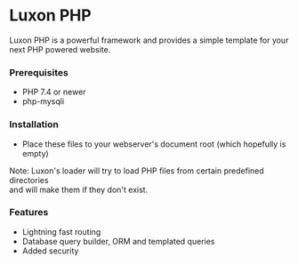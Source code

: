 # Luxon PHP
Luxon PHP is a powerful framework and provides a simple template for your next PHP powered website.

### Prerequisites
- PHP 7.4 or newer
- php-mysqli

### Installation
- Place these files to your webserver's document root (which hopefully is empty)

Note: Luxon's loader will try to load PHP files from certain predefined directories\
and will make them if they don't exist.

### Features
- Lightning fast routing
- Database query builder, ORM and templated queries
- Added security
